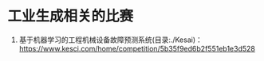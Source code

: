 # 工业生成相关的比赛

1. 基于机器学习的工程机械设备故障预测系统(目录:./Kesai)：https://www.kesci.com/home/competition/5b35f9ed6b2f551eb1e3d528
